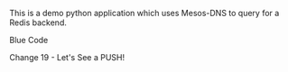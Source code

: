 This is a demo python  application which uses Mesos-DNS to query for a Redis backend.

Blue Code 

Change 19 - Let's See a PUSH!
